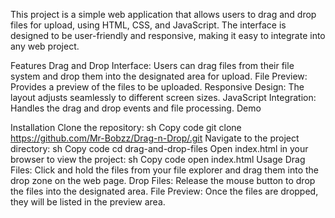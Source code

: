 This project is a simple web application that allows users to drag and drop files for upload, using HTML, CSS, and JavaScript. The interface is designed to be user-friendly and responsive, making it easy to integrate into any web project.

Features
Drag and Drop Interface: Users can drag files from their file system and drop them into the designated area for upload.
File Preview: Provides a preview of the files to be uploaded.
Responsive Design: The layout adjusts seamlessly to different screen sizes.
JavaScript Integration: Handles the drag and drop events and file processing.
Demo

Installation
Clone the repository:
sh
Copy code
git clone https://github.com/Mr-Bobzz/Drag-n-Drop/.git
Navigate to the project directory:
sh
Copy code
cd drag-and-drop-files
Open index.html in your browser to view the project:
sh
Copy code
open index.html
Usage
Drag Files: Click and hold the files from your file explorer and drag them into the drop zone on the web page.
Drop Files: Release the mouse button to drop the files into the designated area.
File Preview: Once the files are dropped, they will be listed in the preview area.
